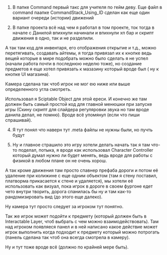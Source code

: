 1. В папке Command первый такс для учителя по гейм девy.
Еще файл в command паапке CommandStack_Using_ID сделан как еще один вариант очереди (истории) движений 
  
2. В папке проекта всё над чем я работал в том проекте, ток тогда в начале с Данилой впихнули начинали и впихнули хп бар и скрипт движения в одно, так и не разделили.

А так там код для инвентаря, его отображения открытие и т.д., можно перетягивать, создавать айтемы, я тогда привязал их к кнопке ведь вещей которые в мире подобрать можно было сделать я не успел (начали работа почти в последнюю неделю тоже), но создание предметов я еще хотел привязать к мазазину который вроде был ( ну к кнопке UI магазина).

Камера сделана так чтоб игрок не мог ею ниже или выше определенного угла смотреть.

 Использовал я Sciptable Object для этой ереси. И конечно же там должен быть самый простой код для главной менюшки при запуске игры (Скину скрипт для слайдера регуляровки звука но там вроде данила делал, не помню). Вроде всё упомянул (если что пиши спрашивай).


4. Я тут понял что наверн тут .meta файлы не нужны были, но пучть будут

5. Ну и главное страшило это игру хотели делать начать так я там что-то поделал, потыка, я вроде как использовал Character Controller который думал нужно ли будет менять, ведь вроде для работы с физикой в любом плане он не очень хорош.

А так кроме движения там просто спавнер префаба дороги и потом её удаление при колижине с еще одним объектом (там я стену поставил, платворма прикасается к стене и удаляется), мы хотели её использовать как визуал, пока игрок в дороге в своем фургоне едет чето внутри творить, дорога спанилась бы ну и там как-то рандомизировать вид (до этого еще далеко).

Ну камера тут просто следует за игроком тут понятно.

Так же игрок может подойти к предмету (который должен быть в Interactable Layer, чтоб выбрать с чем можно взаимодействовать). Там над игроком появляеся панел и в ней написано какое действие может игрок выполнить когда подходит к предмету который можно потрогать (панель сделана так чтоб она всегда смотрела в камеру).

Ну и тут тоже вроде всё (должно по крайней мере быть).
